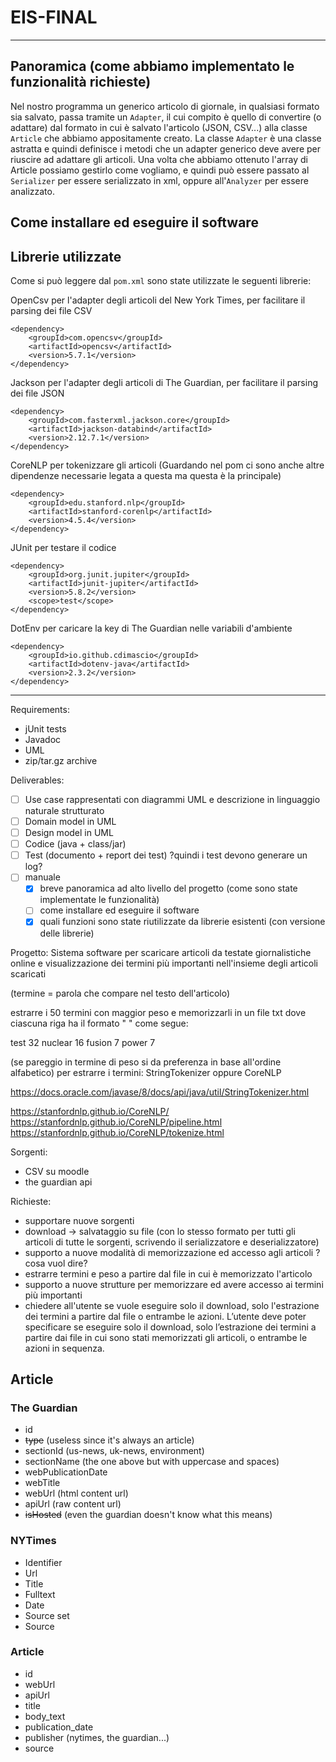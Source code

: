 # EIS-FINAL

---

## Panoramica (come abbiamo implementato le funzionalità richieste)

Nel nostro programma un generico articolo di giornale, in qualsiasi formato sia salvato, passa tramite un ```Adapter```,
il cui compito è quello di convertire (o adattare) dal formato in cui è salvato l'articolo (JSON, CSV...) alla
classe ```Article``` che abbiamo appositamente creato. La classe ```Adapter``` è una classe astratta e quindi definisce
i metodi che un adapter generico deve avere per riuscire ad adattare gli articoli. Una volta che abbiamo ottenuto
l'array di Article possiamo gestirlo come vogliamo, e quindi può essere passato al ```Serializer``` per essere
serializzato in xml, oppure all'```Analyzer``` per essere analizzato.

## Come installare ed eseguire il software

## Librerie utilizzate

Come si può leggere dal ```pom.xml``` sono state utilizzate le seguenti librerie:

OpenCsv per l'adapter degli articoli del New York Times, per facilitare il parsing dei file CSV

```
<dependency>
    <groupId>com.opencsv</groupId>
    <artifactId>opencsv</artifactId>
    <version>5.7.1</version>
</dependency>
```

Jackson per l'adapter degli articoli di The Guardian, per facilitare il parsing dei file JSON

```
<dependency>
    <groupId>com.fasterxml.jackson.core</groupId>
    <artifactId>jackson-databind</artifactId>
    <version>2.12.7.1</version>
</dependency>
```

CoreNLP per tokenizzare gli articoli (Guardando nel pom ci sono anche altre dipendenze necessarie legata a questa ma
questa è la principale)

```
<dependency>
    <groupId>edu.stanford.nlp</groupId>
    <artifactId>stanford-corenlp</artifactId>
    <version>4.5.4</version>
</dependency>
```

JUnit per testare il codice

```
<dependency>
    <groupId>org.junit.jupiter</groupId>
    <artifactId>junit-jupiter</artifactId>
    <version>5.8.2</version>
    <scope>test</scope>
</dependency>
```

DotEnv per caricare la key di The Guardian nelle variabili d'ambiente

```
<dependency>
    <groupId>io.github.cdimascio</groupId>
    <artifactId>dotenv-java</artifactId>
    <version>2.3.2</version>
</dependency>
```

---

Requirements:

- jUnit tests
- Javadoc
- UML
- zip/tar.gz archive

Deliverables:

- [ ] Use case rappresentati con diagrammi UML e descrizione in linguaggio naturale strutturato
- [ ] Domain model in UML
- [ ] Design model in UML
- [ ] Codice (java + class/jar)
- [ ] Test (documento + report dei test) ?quindi i test devono generare un log?
- [ ] manuale
    - [x] breve panoramica ad alto livello del progetto (come sono state implementate le funzionalità)
    - [ ] come installare ed eseguire il software
    - [x] quali funzioni sono state riutilizzate da librerie esistenti (con versione delle librerie)

Progetto:
Sistema software per scaricare articoli da testate giornalistiche online e visualizzazione dei termini più importanti
nell'insieme degli articoli scaricati

(termine = parola che compare nel testo dell'articolo)

estrarre i 50 termini con maggior peso e memorizzarli in un file txt dove ciascuna riga ha il formato "<termine> <peso>"
come segue:

test 32
nuclear 16
fusion 7
power 7

(se pareggio in termine di peso si da preferenza in base all'ordine alfabetico)
per estrarre i termini: StringTokenizer oppure CoreNLP

https://docs.oracle.com/javase/8/docs/api/java/util/StringTokenizer.html

https://stanfordnlp.github.io/CoreNLP/
https://stanfordnlp.github.io/CoreNLP/pipeline.html
https://stanfordnlp.github.io/CoreNLP/tokenize.html

Sorgenti:

- CSV su moodle
- the guardian api

Richieste:

- supportare nuove sorgenti
- download -> salvataggio su file (con lo stesso formato per tutti gli articoli di tutte le sorgenti, scrivendo il
  serializzatore e deserializzatore)
- supporto a nuove modalità di memorizzazione ed accesso agli articoli ?cosa vuol dire?
- estrarre termini e peso a partire dal file in cui è memorizzato l'articolo
- supporto a nuove strutture per memorizzare ed avere accesso ai termini più importanti
- chiedere all'utente se vuole eseguire solo il download, solo l'estrazione dei termini a partire dal file o entrambe le
  azioni. L’utente deve poter specificare se eseguire solo il download, solo l’estrazione dei termini a
  partire dai file in cui sono stati memorizzati gli articoli, o entrambe le azioni in sequenza.

## Article

### The Guardian

- id
- ~~type~~ (useless since it's always an article)
- sectionId (us-news, uk-news, environment)
- sectionName  (the one above but with uppercase and spaces)
- webPublicationDate
- webTitle
- webUrl (html content url)
- apiUrl (raw content url)
- ~~isHosted~~ (even the guardian doesn't know what this means)

### NYTimes

- Identifier
- Url
- Title
- Fulltext
- Date
- Source set
- Source

### Article

- id
- webUrl
- apiUrl
- title
- body_text
- publication_date
- publisher (nytimes, the guardian...)
- source